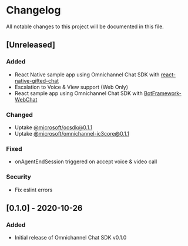 # Changelog
All notable changes to this project will be documented in this file.

## [Unreleased]
### Added
- React Native sample app using Omnichannel Chat SDK with [react-native-gifted-chat](https://github.com/FaridSafi/react-native-gifted-chat)
- Escalation to Voice & View support (Web Only)
- React sample app using Omnichannel Chat SDK with [BotFramework-WebChat](https://github.com/microsoft/BotFramework-WebChat)

### Changed
- Uptake [@microsoft/ocsdk@0.1.1](https://www.npmjs.com/package/@microsoft/ocsdk/v/0.1.1)
- Uptake [@microsoft/omnichannel-ic3core@0.1.1](https://www.npmjs.com/package/@microsoft/omnichannel-ic3core/v/0.1.1)

### Fixed
- onAgentEndSession triggered on accept voice & video call

### Security
- Fix eslint errors

## [0.1.0] - 2020-10-26
### Added
- Initial release of Omnichannel Chat SDK v0.1.0